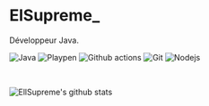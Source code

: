 # ElSupreme_

Développeur Java.

<p>
  <img alt="Java" src="https://img.shields.io/badge/-Java-ea2845?style=flat-square&logo=java&logoColor=white" />
  <img alt="Playpen" src="https://img.shields.io/badge/-Playpen-2AA5DC?style=flat-square&logo=Webpack&logoColor=white" />
  <img alt="Github actions" src="https://img.shields.io/badge/-Github_Actions-2088FF?style=flat-square&logo=github-actions&logoColor=white" />
  <img alt="Git" src="https://img.shields.io/badge/-Git-F05032?style=flat-square&logo=git&logoColor=white" />
  <img alt="Nodejs" src="https://img.shields.io/badge/-Nodejs-43853d?style=flat-square&logo=Node.js&logoColor=white" />
</p>


<br>


![EllSupreme's github stats](https://github-readme-stats.vercel.app/api?username=EllSupreme&show_icons=true&hide_border=true&count_private=true)

